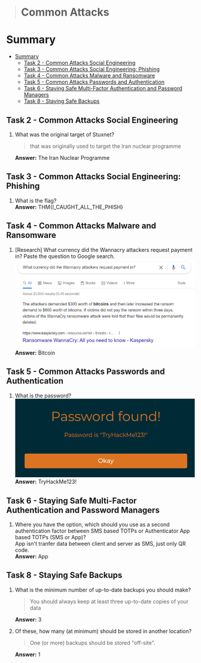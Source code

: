 > # Common Attacks

# Summary
<!-- TOC -->

- [Summary](#summary)
    - [Task 2 - Common Attacks Social Engineering](#task-2---common-attacks-social-engineering)
    - [Task 3 - Common Attacks Social Engineering: Phishing](#task-3---common-attacks-social-engineering-phishing)
    - [Task 4 - Common Attacks Malware and Ransomware](#task-4---common-attacks-malware-and-ransomware)
    - [Task 5 - Common Attacks Passwords and Authentication](#task-5---common-attacks-passwords-and-authentication)
    - [Task 6 - Staying Safe Multi-Factor Authentication and Password Managers](#task-6---staying-safe-multi-factor-authentication-and-password-managers)
    - [Task 8 - Staying Safe Backups](#task-8---staying-safe-backups)

<!-- /TOC -->
## Task 2 - Common Attacks Social Engineering
1. What was the original target of Stuxnet?<br>
    >  that was originally used to target the Iran nuclear programme

    **Answer:** The Iran Nuclear Programme

## Task 3 - Common Attacks Social Engineering: Phishing
1. What is the flag?<br>
    **Answer:** THM{I_CAUGHT_ALL_THE_PHISH}

## Task 4 - Common Attacks Malware and Ransomware
1. [Research] What currency did the Wannacry attackers request payment in?
    Paste the question to Google search.<br>
    ![](images/1.png)<br>
    **Answer:** Bitcoin

## Task 5 - Common Attacks Passwords and Authentication
1. What is the password?<br>
    ![](images/2.png)<br>
    **Answer:** TryHackMe123!

## Task 6 - Staying Safe Multi-Factor Authentication and Password Managers
1. Where you have the option, which should you use as a second authentication factor between SMS based TOTPs or Authenticator App based TOTPs (SMS or App)?<br>
    App isn't tranfer data between client and server as SMS, just only QR code.<br>
    **Answer:** App

## Task 8 - Staying Safe Backups
1. What is the minimum number of up-to-date backups you should make?<br>
    > You should always keep at least three up-to-date copies of your data

    **Answer:** 3

1. Of these, how many (at minimum) should be stored in another location?<br>
    > One (or more) backups should be stored "off-site". 

    **Answer:** 1
